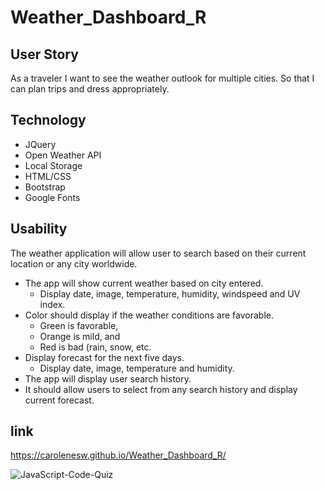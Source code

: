 # Weather_Dashboard_R

## User Story 

As a traveler I want to see the weather outlook for multiple cities. 
So that I can plan trips and dress appropriately.

## Technology

- JQuery
- Open Weather API
- Local Storage 
- HTML/CSS
- Bootstrap
- Google Fonts  

## Usability

The weather application will allow user to search based on their current location or any city worldwide.

- The app will show current weather based on city entered. 
    - Display date, image, temperature, humidity, windspeed and UV index.
- Color should display if the weather conditions are favorable. 
    - Green is favorable,
    - Orange is mild, and
    - Red is bad (rain, snow, etc.
- Display forecast for the next five days.
    - Display date, image, temperature and humidity.
- The app will display user search history.
- It should allow users to  select from any search history and display current forecast.


## link

https://carolenesw.github.io/Weather_Dashboard_R/

![JavaScript-Code-Quiz]("./Develop/image/code-quiz.png")

